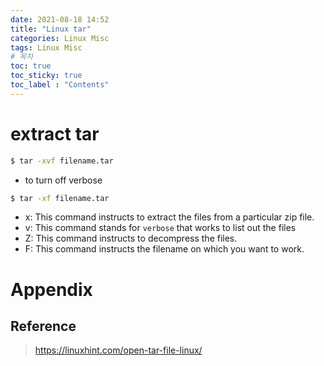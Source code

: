 ```yaml
---
date: 2021-08-18 14:52
title: "Linux tar"
categories: Linux Misc
tags: Linux Misc
# 목차
toc: true  
toc_sticky: true 
toc_label : "Contents"
---
```


# extract tar

```sh
$ tar -xvf filename.tar
```

- to turn off verbose
```sh
$ tar -xf filename.tar
```

- x: This command instructs to extract the files from a particular zip file.
- v: This command stands for `verbose` that works to list out the files
- Z: This command instructs to decompress the files.
- F: This command instructs the filename on which you want to work.



# Appendix
## Reference
> <https://linuxhint.com/open-tar-file-linux/>
